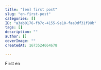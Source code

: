 ```yaml
---
title: "[en] first post"
slug: "en-first-post"
categories: []
ID: "a3ab0176-fb7c-4155-9e10-faa0df31f98b"
tags: []
description: ""
author: []
coverImage: ""
createdAt: 1673524664678

---
```

First en 